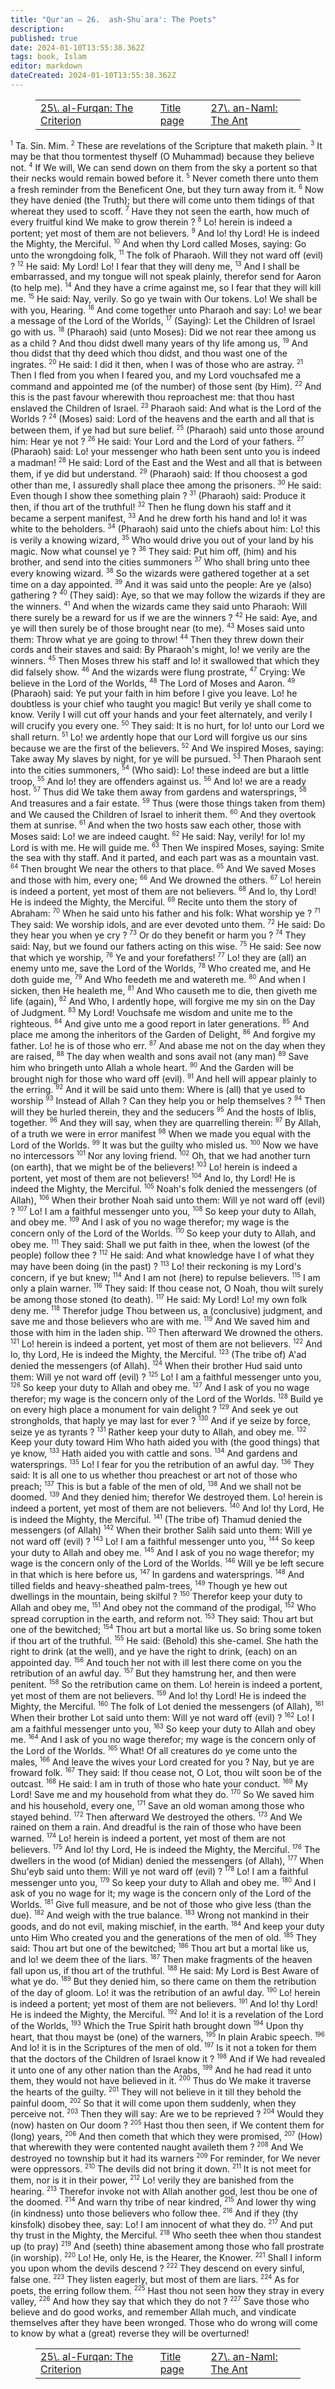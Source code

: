 ```yaml
---
title: "Qur'an — 26.  ash-Shu`ara': The Poets"
description: 
published: true
date: 2024-01-10T13:55:38.362Z
tags: book, Islam
editor: markdown
dateCreated: 2024-01-10T13:55:38.362Z
---
```


<figure class="table chapter-navigator">
  <table>
    <tbody>
      <tr>
        <td>
        <a href="/en/book/Islam/Quran/25">
          <span class="mdi mdi-arrow-left-drop-circle"></span><span class="pl-2">25\. al-Furqan: The Criterion</span>
        </a>
        </td>
        <td>
        <a href="/en/book/Islam/Quran">
          <span class="mdi mdi-book-open-variant"></span><span class="pl-2">Title page</span>
        </a>
        </td>
        <td>
        <a href="/en/book/Islam/Quran/27">
          <span class="pr-2">27\. an-Naml: The Ant</span><span class="mdi mdi-arrow-right-drop-circle"></span>
        </a>
        </td>
      </tr>
    </tbody>
  </table>
</figure>

<span id="v1"><sup><small>1</small></sup></span>  Ta. Sin. Mim.
<span id="v2"><sup><small>2</small></sup></span>  These are revelations of the Scripture that maketh plain.
<span id="v3"><sup><small>3</small></sup></span>  It may be that thou tormentest thyself (O Muhammad) because they believe not.
<span id="v4"><sup><small>4</small></sup></span>  If We will, We can send down on them from the sky a portent so that their necks would remain bowed before it.
<span id="v5"><sup><small>5</small></sup></span>  Never cometh there unto them a fresh reminder from the Beneficent One, but they turn away from it.
<span id="v6"><sup><small>6</small></sup></span>  Now they have denied (the Truth); but there will come unto them tidings of that whereat they used to scoff.
<span id="v7"><sup><small>7</small></sup></span>  Have they not seen the earth, how much of every fruitful kind We make to grow therein ?
<span id="v8"><sup><small>8</small></sup></span>  Lo! herein is indeed a portent; yet most of them are not believers.
<span id="v9"><sup><small>9</small></sup></span>  And lo! thy Lord! He is indeed the Mighty, the Merciful.
<span id="v10"><sup><small>10</small></sup></span>  And when thy Lord called Moses, saying: Go unto the wrongdoing folk,
<span id="v11"><sup><small>11</small></sup></span>  The folk of Pharaoh. Will they not ward off (evil) ?
<span id="v12"><sup><small>12</small></sup></span>  He said: My Lord! Lo! I fear that they will deny me,
<span id="v13"><sup><small>13</small></sup></span>  And I shall be embarrassed, and my tongue will not speak plainly, therefor send for Aaron (to help me).
<span id="v14"><sup><small>14</small></sup></span>  And they have a crime against me, so I fear that they will kill me.
<span id="v15"><sup><small>15</small></sup></span>  He said: Nay, verily. So go ye twain with Our tokens. Lo! We shall be with you, Hearing.
<span id="v16"><sup><small>16</small></sup></span>  And come together unto Pharaoh and say: Lo! we bear a message of the Lord of the Worlds,
<span id="v17"><sup><small>17</small></sup></span>  (Saying): Let the Children of Israel go with us.
<span id="v18"><sup><small>18</small></sup></span>  (Pharaoh) said (unto Moses): Did we not rear thee among us as a child ? And thou didst dwell many years of thy life among us,
<span id="v19"><sup><small>19</small></sup></span>  And thou didst that thy deed which thou didst, and thou wast one of the ingrates.
<span id="v20"><sup><small>20</small></sup></span>  He said: I did it then, when I was of those who are astray.
<span id="v21"><sup><small>21</small></sup></span>  Then I fled from you when I feared you, and my Lord vouchsafed me a command and appointed me (of the number) of those sent (by Him).
<span id="v22"><sup><small>22</small></sup></span>  And this is the past favour wherewith thou reproachest me: that thou hast enslaved the Children of Israel.
<span id="v23"><sup><small>23</small></sup></span>  Pharaoh said: And what is the Lord of the Worlds ?
<span id="v24"><sup><small>24</small></sup></span>  (Moses) said: Lord of the heavens and the earth and all that is between them, if ye had but sure belief.
<span id="v25"><sup><small>25</small></sup></span>  (Pharaoh) said unto those around him: Hear ye not ?
<span id="v26"><sup><small>26</small></sup></span>  He said: Your Lord and the Lord of your fathers.
<span id="v27"><sup><small>27</small></sup></span>  (Pharaoh) said: Lo! your messenger who hath been sent unto you is indeed a madman!
<span id="v28"><sup><small>28</small></sup></span>  He said: Lord of the East and the West and all that is between them, if ye did but understand.
<span id="v29"><sup><small>29</small></sup></span>  (Pharaoh) said: If thou choosest a god other than me, I assuredly shall place thee among the prisoners.
<span id="v30"><sup><small>30</small></sup></span>  He said: Even though I show thee something plain ?
<span id="v31"><sup><small>31</small></sup></span>  (Pharaoh) said: Produce it then, if thou art of the truthful!
<span id="v32"><sup><small>32</small></sup></span>  Then he flung down his staff and it became a serpent manifest,
<span id="v33"><sup><small>33</small></sup></span>  And he drew forth his hand and lo! it was white to the beholders.
<span id="v34"><sup><small>34</small></sup></span>  (Pharaoh) said unto the chiefs about him: Lo! this is verily a knowing wizard,
<span id="v35"><sup><small>35</small></sup></span>  Who would drive you out of your land by his magic. Now what counsel ye ?
<span id="v36"><sup><small>36</small></sup></span>  They said: Put him off, (him) and his brother, and send into the cities summoners
<span id="v37"><sup><small>37</small></sup></span>  Who shall bring unto thee every knowing wizard.
<span id="v38"><sup><small>38</small></sup></span>  So the wizards were gathered together at a set time on a day appointed.
<span id="v39"><sup><small>39</small></sup></span>  And it was said unto the people: Are ye (also) gathering ?
<span id="v40"><sup><small>40</small></sup></span>  (They said): Aye, so that we may follow the wizards if they are the winners.
<span id="v41"><sup><small>41</small></sup></span>  And when the wizards came they said unto Pharaoh: Will there surely be a reward for us if we are the winners ?
<span id="v42"><sup><small>42</small></sup></span>  He said: Aye, and ye will then surely be of those brought near (to me).
<span id="v43"><sup><small>43</small></sup></span>  Moses said unto them: Throw what ye are going to throw!
<span id="v44"><sup><small>44</small></sup></span>  Then they threw down their cords and their staves and said: By Pharaoh's might, lo! we verily are the winners.
<span id="v45"><sup><small>45</small></sup></span>  Then Moses threw his staff and lo! it swallowed that which they did falsely show.
<span id="v46"><sup><small>46</small></sup></span>  And the wizards were flung prostrate,
<span id="v47"><sup><small>47</small></sup></span>  Crying: We believe in the Lord of the Worlds,
<span id="v48"><sup><small>48</small></sup></span>  The Lord of Moses and Aaron.
<span id="v49"><sup><small>49</small></sup></span>  (Pharaoh) said: Ye put your faith in him before I give you leave. Lo! he doubtless is your chief who taught you magic! But verily ye shall come to know. Verily I will cut off your hands and your feet alternately, and verily I will crucify you every one.
<span id="v50"><sup><small>50</small></sup></span>  They said: It is no hurt, for lo! unto our Lord we shall return.
<span id="v51"><sup><small>51</small></sup></span>  Lo! we ardently hope that our Lord will forgive us our sins because we are the first of the believers.
<span id="v52"><sup><small>52</small></sup></span>  And We inspired Moses, saying: Take away My slaves by night, for ye will be pursued.
<span id="v53"><sup><small>53</small></sup></span>  Then Pharaoh sent into the cities summoners,
<span id="v54"><sup><small>54</small></sup></span>  (Who said): Lo! these indeed are but a little troop,
<span id="v55"><sup><small>55</small></sup></span>  And lo! they are offenders against us.
<span id="v56"><sup><small>56</small></sup></span>  And lo! we are a ready host.
<span id="v57"><sup><small>57</small></sup></span>  Thus did We take them away from gardens and watersprings,
<span id="v58"><sup><small>58</small></sup></span>  And treasures and a fair estate.
<span id="v59"><sup><small>59</small></sup></span>  Thus (were those things taken from them) and We caused the Children of Israel to inherit them.
<span id="v60"><sup><small>60</small></sup></span>  And they overtook them at sunrise.
<span id="v61"><sup><small>61</small></sup></span>  And when the two hosts saw each other, those with Moses said: Lo! we are indeed caught.
<span id="v62"><sup><small>62</small></sup></span>  He said: Nay, verily! for lo! my Lord is with me. He will guide me.
<span id="v63"><sup><small>63</small></sup></span>  Then We inspired Moses, saying: Smite the sea with thy staff. And it parted, and each part was as a mountain vast.
<span id="v64"><sup><small>64</small></sup></span>  Then brought We near the others to that place.
<span id="v65"><sup><small>65</small></sup></span>  And We saved Moses and those with him, every one;
<span id="v66"><sup><small>66</small></sup></span>  And We drowned the others.
<span id="v67"><sup><small>67</small></sup></span>  Lo! herein is indeed a portent, yet most of them are not believers.
<span id="v68"><sup><small>68</small></sup></span>  And lo, thy Lord! He is indeed the Mighty, the Merciful.
<span id="v69"><sup><small>69</small></sup></span>  Recite unto them the story of Abraham:
<span id="v70"><sup><small>70</small></sup></span>  When he said unto his father and his folk: What worship ye ?
<span id="v71"><sup><small>71</small></sup></span>  They said: We worship idols, and are ever devoted unto them.
<span id="v72"><sup><small>72</small></sup></span>  He said: Do they hear you when ye cry ?
<span id="v73"><sup><small>73</small></sup></span>  Or do they benefit or harm you ?
<span id="v74"><sup><small>74</small></sup></span>  They said: Nay, but we found our fathers acting on this wise.
<span id="v75"><sup><small>75</small></sup></span>  He said: See now that which ye worship,
<span id="v76"><sup><small>76</small></sup></span>  Ye and your forefathers!
<span id="v77"><sup><small>77</small></sup></span>  Lo! they are (all) an enemy unto me, save the Lord of the Worlds,
<span id="v78"><sup><small>78</small></sup></span>  Who created me, and He doth guide me,
<span id="v79"><sup><small>79</small></sup></span>  And Who feedeth me and watereth me.
<span id="v80"><sup><small>80</small></sup></span>  And when I sicken, then He healeth me,
<span id="v81"><sup><small>81</small></sup></span>  And Who causeth me to die, then giveth me life (again),
<span id="v82"><sup><small>82</small></sup></span>  And Who, I ardently hope, will forgive me my sin on the Day of Judgment.
<span id="v83"><sup><small>83</small></sup></span>  My Lord! Vouchsafe me wisdom and unite me to the righteous.
<span id="v84"><sup><small>84</small></sup></span>  And give unto me a good report in later generations.
<span id="v85"><sup><small>85</small></sup></span>  And place me among the inheritors of the Garden of Delight,
<span id="v86"><sup><small>86</small></sup></span>  And forgive my father. Lo! he is of those who err.
<span id="v87"><sup><small>87</small></sup></span>  And abase me not on the day when they are raised,
<span id="v88"><sup><small>88</small></sup></span>  The day when wealth and sons avail not (any man)
<span id="v89"><sup><small>89</small></sup></span>  Save him who bringeth unto Allah a whole heart.
<span id="v90"><sup><small>90</small></sup></span>  And the Garden will be brought nigh for those who ward off (evil).
<span id="v91"><sup><small>91</small></sup></span>  And hell will appear plainly to the erring.
<span id="v92"><sup><small>92</small></sup></span>  And it will be said unto them: Where is (all) that ye used to worship
<span id="v93"><sup><small>93</small></sup></span>  Instead of Allah ? Can they help you or help themselves ?
<span id="v94"><sup><small>94</small></sup></span>  Then will they be hurled therein, they and the seducers
<span id="v95"><sup><small>95</small></sup></span>  And the hosts of Iblis, together.
<span id="v96"><sup><small>96</small></sup></span>  And they will say, when they are quarrelling therein:
<span id="v97"><sup><small>97</small></sup></span>  By Allah, of a truth we were in error manifest
<span id="v98"><sup><small>98</small></sup></span>  When we made you equal with the Lord of the Worlds.
<span id="v99"><sup><small>99</small></sup></span>  It was but the guilty who misled us.
<span id="v100"><sup><small>100</small></sup></span>  Now we have no intercessors
<span id="v101"><sup><small>101</small></sup></span>  Nor any loving friend.
<span id="v102"><sup><small>102</small></sup></span>  Oh, that we had another turn (on earth), that we might be of the believers!
<span id="v103"><sup><small>103</small></sup></span>  Lo! herein is indeed a portent, yet most of them are not believers!
<span id="v104"><sup><small>104</small></sup></span>  And lo, thy Lord! He is indeed the Mighty, the Merciful.
<span id="v105"><sup><small>105</small></sup></span>  Noah's folk denied the messengers (of Allah),
<span id="v106"><sup><small>106</small></sup></span>  When their brother Noah said unto them: Will ye not ward off (evil) ?
<span id="v107"><sup><small>107</small></sup></span>  Lo! I am a faithful messenger unto you,
<span id="v108"><sup><small>108</small></sup></span>  So keep your duty to Allah, and obey me.
<span id="v109"><sup><small>109</small></sup></span>  And I ask of you no wage therefor; my wage is the concern only of the Lord of the Worlds.
<span id="v110"><sup><small>110</small></sup></span>  So keep your duty to Allah, and obey me.
<span id="v111"><sup><small>111</small></sup></span>  They said: Shall we put faith in thee, when the lowest (of the people) follow thee ?
<span id="v112"><sup><small>112</small></sup></span>  He said: And what knowledge have I of what they may have been doing (in the past) ?
<span id="v113"><sup><small>113</small></sup></span>  Lo! their reckoning is my Lord's concern, if ye but knew;
<span id="v114"><sup><small>114</small></sup></span>  And I am not (here) to repulse believers.
<span id="v115"><sup><small>115</small></sup></span>  I am only a plain warner.
<span id="v116"><sup><small>116</small></sup></span>  They said: If thou cease not, O Noah, thou wilt surely be among those stoned (to death).
<span id="v117"><sup><small>117</small></sup></span>  He said: My Lord! Lo! my own folk deny me.
<span id="v118"><sup><small>118</small></sup></span>  Therefor judge Thou between us, a (conclusive) judgment, and save me and those believers who are with me.
<span id="v119"><sup><small>119</small></sup></span>  And We saved him and those with him in the laden ship.
<span id="v120"><sup><small>120</small></sup></span>  Then afterward We drowned the others.
<span id="v121"><sup><small>121</small></sup></span>  Lo! herein is indeed a portent, yet most of them are not believers.
<span id="v122"><sup><small>122</small></sup></span>  And lo, thy Lord, He is indeed the Mighty, the Merciful.
<span id="v123"><sup><small>123</small></sup></span>  (The tribe of) A'ad denied the messengers (of Allah).
<span id="v124"><sup><small>124</small></sup></span>  When their brother Hud said unto them: Will ye not ward off (evil) ?
<span id="v125"><sup><small>125</small></sup></span>  Lo! I am a faithful messenger unto you,
<span id="v126"><sup><small>126</small></sup></span>  So keep your duty to Allah and obey me.
<span id="v127"><sup><small>127</small></sup></span>  And I ask of you no wage therefor; my wage is the concern only of the Lord of the Worlds.
<span id="v128"><sup><small>128</small></sup></span>  Build ye on every high place a monument for vain delight ?
<span id="v129"><sup><small>129</small></sup></span>  And seek ye out strongholds, that haply ye may last for ever ?
<span id="v130"><sup><small>130</small></sup></span>  And if ye seize by force, seize ye as tyrants ?
<span id="v131"><sup><small>131</small></sup></span>  Rather keep your duty to Allah, and obey me.
<span id="v132"><sup><small>132</small></sup></span>  Keep your duty toward Him Who hath aided you with (the good things) that ye know,
<span id="v133"><sup><small>133</small></sup></span>  Hath aided you with cattle and sons.
<span id="v134"><sup><small>134</small></sup></span>  And gardens and watersprings.
<span id="v135"><sup><small>135</small></sup></span>  Lo! I fear for you the retribution of an awful day.
<span id="v136"><sup><small>136</small></sup></span>  They said: It is all one to us whether thou preachest or art not of those who preach;
<span id="v137"><sup><small>137</small></sup></span>  This is but a fable of the men of old,
<span id="v138"><sup><small>138</small></sup></span>  And we shall not be doomed.
<span id="v139"><sup><small>139</small></sup></span>  And they denied him; therefor We destroyed them. Lo! herein is indeed a portent, yet most of them are not believers.
<span id="v140"><sup><small>140</small></sup></span>  And lo! thy Lord, He is indeed the Mighty, the Merciful.
<span id="v141"><sup><small>141</small></sup></span>  (The tribe of) Thamud denied the messengers (of Allah)
<span id="v142"><sup><small>142</small></sup></span>  When their brother Salih said unto them: Will ye not ward off (evil) ?
<span id="v143"><sup><small>143</small></sup></span>  Lo! I am a faithful messenger unto you,
<span id="v144"><sup><small>144</small></sup></span>  So keep your duty to Allah and obey me.
<span id="v145"><sup><small>145</small></sup></span>  And I ask of you no wage therefor; my wage is the concern only of the Lord of the Worlds.
<span id="v146"><sup><small>146</small></sup></span>  Will ye be left secure in that which is here before us,
<span id="v147"><sup><small>147</small></sup></span>  In gardens and watersprings.
<span id="v148"><sup><small>148</small></sup></span>  And tilled fields and heavy-sheathed palm-trees,
<span id="v149"><sup><small>149</small></sup></span>  Though ye hew out dwellings in the mountain, being skilful ?
<span id="v150"><sup><small>150</small></sup></span>  Therefor keep your duty to Allah and obey me,
<span id="v151"><sup><small>151</small></sup></span>  And obey not the command of the prodigal,
<span id="v152"><sup><small>152</small></sup></span>  Who spread corruption in the earth, and reform not.
<span id="v153"><sup><small>153</small></sup></span>  They said: Thou art but one of the bewitched;
<span id="v154"><sup><small>154</small></sup></span>  Thou art but a mortal like us. So bring some token if thou art of the truthful.
<span id="v155"><sup><small>155</small></sup></span>  He said: (Behold) this she-camel. She hath the right to drink (at the well), and ye have the right to drink, (each) on an appointed day.
<span id="v156"><sup><small>156</small></sup></span>  And touch her not with ill lest there come on you the retribution of an awful day.
<span id="v157"><sup><small>157</small></sup></span>  But they hamstrung her, and then were penitent.
<span id="v158"><sup><small>158</small></sup></span>  So the retribution came on them. Lo! herein is indeed a portent, yet most of them are not believers.
<span id="v159"><sup><small>159</small></sup></span>  And lo! thy Lord! He is indeed the Mighty, the Merciful.
<span id="v160"><sup><small>160</small></sup></span>  The folk of Lot denied the messengers (of Allah),
<span id="v161"><sup><small>161</small></sup></span>  When their brother Lot said unto them: Will ye not ward off (evil) ?
<span id="v162"><sup><small>162</small></sup></span>  Lo! I am a faithful messenger unto you,
<span id="v163"><sup><small>163</small></sup></span>  So keep your duty to Allah and obey me.
<span id="v164"><sup><small>164</small></sup></span>  And I ask of you no wage therefor; my wage is the concern only of the Lord of the Worlds.
<span id="v165"><sup><small>165</small></sup></span>  What! Of all creatures do ye come unto the males,
<span id="v166"><sup><small>166</small></sup></span>  And leave the wives your Lord created for you ? Nay, but ye are froward folk.
<span id="v167"><sup><small>167</small></sup></span>  They said: If thou cease not, O Lot, thou wilt soon be of the outcast.
<span id="v168"><sup><small>168</small></sup></span>  He said: I am in truth of those who hate your conduct.
<span id="v169"><sup><small>169</small></sup></span>  My Lord! Save me and my household from what they do.
<span id="v170"><sup><small>170</small></sup></span>  So We saved him and his household, every one,
<span id="v171"><sup><small>171</small></sup></span>  Save an old woman among those who stayed behind.
<span id="v172"><sup><small>172</small></sup></span>  Then afterward We destroyed the others.
<span id="v173"><sup><small>173</small></sup></span>  And We rained on them a rain. And dreadful is the rain of those who have been warned.
<span id="v174"><sup><small>174</small></sup></span>  Lo! herein is indeed a portent, yet most of them are not believers.
<span id="v175"><sup><small>175</small></sup></span>  And lo! thy Lord, He is indeed the Mighty, the Merciful.
<span id="v176"><sup><small>176</small></sup></span>  The dwellers in the wood (of Midian) denied the messengers (of Allah),
<span id="v177"><sup><small>177</small></sup></span>  When Shu'eyb said unto them: Will ye not ward off (evil) ?
<span id="v178"><sup><small>178</small></sup></span>  Lo! I am a faithful messenger unto you,
<span id="v179"><sup><small>179</small></sup></span>  So keep your duty to Allah and obey me.
<span id="v180"><sup><small>180</small></sup></span>  And I ask of you no wage for it; my wage is the concern only of the Lord of the Worlds.
<span id="v181"><sup><small>181</small></sup></span>  Give full measure, and be not of those who give less (than the due).
<span id="v182"><sup><small>182</small></sup></span>  And weigh with the true balance.
<span id="v183"><sup><small>183</small></sup></span>  Wrong not mankind in their goods, and do not evil, making mischief, in the earth.
<span id="v184"><sup><small>184</small></sup></span>  And keep your duty unto Him Who created you and the generations of the men of old.
<span id="v185"><sup><small>185</small></sup></span>  They said: Thou art but one of the bewitched;
<span id="v186"><sup><small>186</small></sup></span>  Thou art but a mortal like us, and lo! we deem thee of the liars.
<span id="v187"><sup><small>187</small></sup></span>  Then make fragments of the heaven fall upon us, if thou art of the truthful.
<span id="v188"><sup><small>188</small></sup></span>  He said: My Lord is Best Aware of what ye do.
<span id="v189"><sup><small>189</small></sup></span>  But they denied him, so there came on them the retribution of the day of gloom. Lo! it was the retribution of an awful day.
<span id="v190"><sup><small>190</small></sup></span>  Lo! herein is indeed a portent; yet most of them are not believers.
<span id="v191"><sup><small>191</small></sup></span>  And lo! thy Lord! He is indeed the Mighty, the Merciful.
<span id="v192"><sup><small>192</small></sup></span>  And lo! it is a revelation of the Lord of the Worlds,
<span id="v193"><sup><small>193</small></sup></span>  Which the True Spirit hath brought down
<span id="v194"><sup><small>194</small></sup></span>  Upon thy heart, that thou mayst be (one) of the warners,
<span id="v195"><sup><small>195</small></sup></span>  In plain Arabic speech.
<span id="v196"><sup><small>196</small></sup></span>  And lo! it is in the Scriptures of the men of old.
<span id="v197"><sup><small>197</small></sup></span>  Is it not a token for them that the doctors of the Children of Israel know it ?
<span id="v198"><sup><small>198</small></sup></span>  And if We had revealed it unto one of any other nation than the Arabs,
<span id="v199"><sup><small>199</small></sup></span>  And he had read it unto them, they would not have believed in it.
<span id="v200"><sup><small>200</small></sup></span>  Thus do We make it traverse the hearts of the guilty.
<span id="v201"><sup><small>201</small></sup></span>  They will not believe in it till they behold the painful doom,
<span id="v202"><sup><small>202</small></sup></span>  So that it will come upon them suddenly, when they perceive not.
<span id="v203"><sup><small>203</small></sup></span>  Then they will say: Are we to be reprieved ?
<span id="v204"><sup><small>204</small></sup></span>  Would they (now) hasten on Our doom ?
<span id="v205"><sup><small>205</small></sup></span>  Hast thou then seen, if We content them for (long) years,
<span id="v206"><sup><small>206</small></sup></span>  And then cometh that which they were promised,
<span id="v207"><sup><small>207</small></sup></span>  (How) that wherewith they were contented naught availeth them ?
<span id="v208"><sup><small>208</small></sup></span>  And We destroyed no township but it had its warners
<span id="v209"><sup><small>209</small></sup></span>  For reminder, for We never were oppressors.
<span id="v210"><sup><small>210</small></sup></span>  The devils did not bring it down.
<span id="v211"><sup><small>211</small></sup></span>  It is not meet for them, nor is it in their power,
<span id="v212"><sup><small>212</small></sup></span>  Lo! verily they are banished from the hearing.
<span id="v213"><sup><small>213</small></sup></span>  Therefor invoke not with Allah another god, lest thou be one of the doomed.
<span id="v214"><sup><small>214</small></sup></span>  And warn thy tribe of near kindred,
<span id="v215"><sup><small>215</small></sup></span>  And lower thy wing (in kindness) unto those believers who follow thee.
<span id="v216"><sup><small>216</small></sup></span>  And if they (thy kinsfolk) disobey thee, say: Lo! I am innocent of what they do.
<span id="v217"><sup><small>217</small></sup></span>  And put thy trust in the Mighty, the Merciful.
<span id="v218"><sup><small>218</small></sup></span>  Who seeth thee when thou standest up (to pray)
<span id="v219"><sup><small>219</small></sup></span>  And (seeth) thine abasement among those who fall prostrate (in worship).
<span id="v220"><sup><small>220</small></sup></span>  Lo! He, only He, is the Hearer, the Knower.
<span id="v221"><sup><small>221</small></sup></span>  Shall I inform you upon whom the devils descend ?
<span id="v222"><sup><small>222</small></sup></span>  They descend on every sinful, false one.
<span id="v223"><sup><small>223</small></sup></span>  They listen eagerly, but most of them are liars.
<span id="v224"><sup><small>224</small></sup></span>  As for poets, the erring follow them.
<span id="v225"><sup><small>225</small></sup></span>  Hast thou not seen how they stray in every valley,
<span id="v226"><sup><small>226</small></sup></span>  And how they say that which they do not ?
<span id="v227"><sup><small>227</small></sup></span>  Save those who believe and do good works, and remember Allah much, and vindicate themselves after they have been wronged. Those who do wrong will come to know by what a (great) reverse they will be overturned!

<figure class="table chapter-navigator">
  <table>
    <tbody>
      <tr>
        <td>
        <a href="/en/book/Islam/Quran/25">
          <span class="mdi mdi-arrow-left-drop-circle"></span><span class="pl-2">25\. al-Furqan: The Criterion</span>
        </a>
        </td>
        <td>
        <a href="/en/book/Islam/Quran">
          <span class="mdi mdi-book-open-variant"></span><span class="pl-2">Title page</span>
        </a>
        </td>
        <td>
        <a href="/en/book/Islam/Quran/27">
          <span class="pr-2">27\. an-Naml: The Ant</span><span class="mdi mdi-arrow-right-drop-circle"></span>
        </a>
        </td>
      </tr>
    </tbody>
  </table>
</figure>